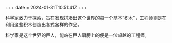 +++
date = 2024-01-31T10:51:41Z
+++

科学家致力于探索，旨在发现拼凑出这个世界的每一个基本“积木”，工程师则是在利用这些积木创造出各式各样的作品。

科学家是这个世界的巨人，能站在巨人肩膀上的便是一位卓越的工程师。
